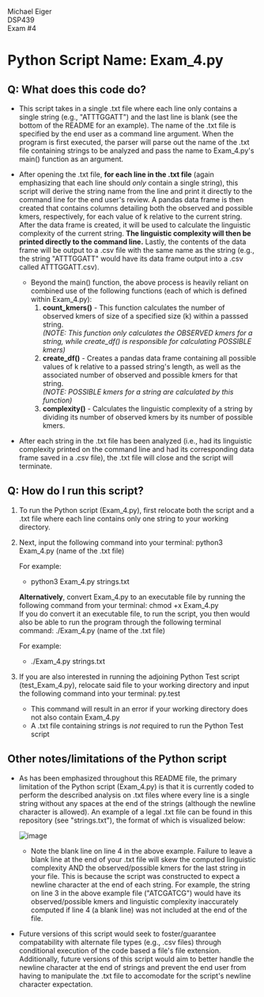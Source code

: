 Michael Eiger  
DSP439  
Exam #4  

# Python Script Name: Exam_4.py

## Q: What does this code do?
- This script takes in a single .txt file where each line only contains a single string (e.g., "ATTTGGATT") and the last line is blank (see the bottom of the README for an example).  The name of the .txt file is specified by the end user as a command line argument. When the program is first executed, the parser will parse out the name of the .txt file containing strings to be analyzed and pass the name to Exam_4.py's main() function as an argument.

- After opening the .txt file, **for each line in the .txt file** (again emphasizing that each line should *only* contain a single string), this script will derive the string name from the line and print it directly to the command line for the end user's review. A pandas data frame is then created that contains columns detailing both the observed and possible kmers, respectively, for each value of k relative to the current string. After the data frame is created, it will be used to calculate the linguistic complexity of the current string. **The linguistic complexity will then be printed directly to the command line.** Lastly, the contents of the data frame will be output to a .csv file with the same name as the string (e.g., the string "ATTTGGATT" would have its data frame output into a .csv called ATTTGGATT.csv).
  - Beyond the main() function, the above process is heavily reliant on combined use of the following functions (each of which is defined within Exam_4.py):  
      1. **count_kmers()** - This function calculates the number of observed kmers of size of a specified size (k) within a passsed string.  
                        *(NOTE: This function only calculates the OBSERVED kmers for a string, while create_df() is responsible for calculating POSSIBLE kmers)*
      2. **create_df()** - Creates a pandas data frame containing all possible values of k relative to a passed string's length, as well as the associated number of observed                           and possible kmers for that string.  
                        *(NOTE: POSSIBLE kmers for a string are calculated by this function)*
      3. **complexity()** - Calculates the linguistic complexity of a string by dividing its number of observed kmers by its number of possible kmers.

- After each string in the .txt file has been analyzed (i.e., had its linguistic complexity printed on the command line and had its corresponding data frame saved in a .csv file), the .txt file will close and the script will terminate.

## Q: How do I run this script?  

1. To run the Python script (Exam_4.py), first relocate both the script and a .txt file where each line contains only one string to your working directory.  

2. Next, input the following command into your terminal: python3 Exam_4.py (name of the .txt file)  
  
   For example:  
     * python3 Exam_4.py strings.txt

   **Alternatively**, convert Exam_4.py to an executable file by running the following command from your terminal: chmod +x Exam_4.py  
   If you do convert it an executable file, to run the script, you then would also be able to run the program through the following terminal command: ./Exam_4.py (name of the .txt file)  
  
   For example:  
     * ./Exam_4.py strings.txt

3. If you are also interested in running the adjoining Python Test script (test_Exam_4.py), relocate said file to your working directory and input the following command into your terminal: py.test
    * This command will result in an error if your working directory does not also contain Exam_4.py
    * A .txt file containing strings is *not* required to run the Python Test script

## Other notes/limitations of the Python script

- As has been emphasized throughout this README file, the primary limitation of the Python script (Exam_4.py) is that it is currently coded to perform the described analysis on .txt files where every line is a single string without any spaces at the end of the strings (although the newline character is allowed). An example of a legal .txt file can be found in this repository (see "strings.txt"), the format of which is visualized below:  

    ![image](https://user-images.githubusercontent.com/44222667/117521483-09ca7200-af7c-11eb-8ca2-82a5885b622e.png)  
    * Note the blank line on line 4 in the above example. Failure to leave a blank line at the end of your .txt file will skew the computed linguistic complexity AND the observed/possible kmers for the last string in your file. This is because the script was constructed to expect a newline character at the end of each string. For example, the string on line 3 in the above example file ("ATCGATCG") would have its observed/possible kmers and linguistic complexity inaccurately computed if line 4 (a blank line) was not included at the end of the file.

- Future versions of this script would seek to foster/guarantee compatability with alternate file types (e.g., .csv files) through conditional execution of the code based a file's file extension. Additionally, future versions of this script would aim to better handle the newline character at the end of strings and prevent the end user from having to manipulate the .txt file to accomodate for the script's newline character expectation.
